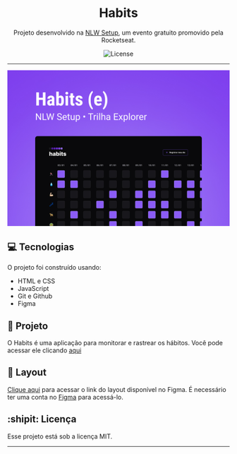 <h1 align="center" >Habits</h1>

<p align="center">Projeto desenvolvido na <a href="https://nlw.rocketseat.com.br/convite/marcos-7284">NLW Setup</a>, um evento gratuito promovido pela Rocketseat.</p>

<p align="center">
  <img alt="License" src="https://img.shields.io/static/v1?label=license&message=MIT&color=49AA26&labelColor=000000">
</p>

---
<p align="center">
    <img src="./.github/cover.jpg" alt="Projeto Habits, NLW Setup, Trilha Explorer">
</p>

## :computer: Tecnologias

O projeto foi construído usando:

- HTML e CSS
- JavaScript
- Git e Github
- Figma

## :book: Projeto

O Habits é uma aplicação para monitorar e rastrear os hábitos. Você pode acessar ele clicando [aqui](https://devmarquinhos.github.io/habit-tracker/)

## :art: Layout

<p><a href="https://www.figma.com/community/file/1195327109778210238">Clique aqui</a> para acessar o link do layout disponível no Figma. É necessário ter uma conta no <a href="https://figma.com">Figma</a> para acessá-lo.</p>

## :shipit: Licença

Esse projeto está sob a licença MIT.

---
